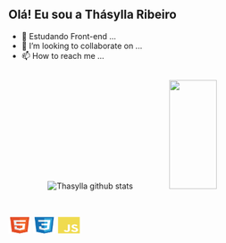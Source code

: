 ## Olá! Eu sou a Thásylla Ribeiro

- 🌱 Estudando Front-end ...
- 💞️ I’m looking to collaborate on ...
- 📫 How to reach me ...

##

  <div align="center">  
  <img width="49%" height="195px" src="https://github-readme-stats.vercel.app/api?username=Thasylla&show_icons=true&count_private=true&hide_border=true&title_color=ff91a4&icon_color=ff91a4&text_color=c9d1d9&bg_color=0d1117" alt="Thasylla github stats" /> 
  <img width="41%" height="195px" src="https://github-readme-stats.vercel.app/api/top-langs/?username=Thasylla&layout=compact&hide_border=true&title_color=ff91a4&text_color=ff91a4&bg_color=0d1117" />
</div>

##

<div style="display: inline_block"><br>
  <img align="center" alt="Rafa-HTML" height="30" width="40" src="https://raw.githubusercontent.com/devicons/devicon/master/icons/html5/html5-original.svg"> 
  <img align="center" alt="Rafa-CSS" height="30" width="40" src="https://raw.githubusercontent.com/devicons/devicon/master/icons/css3/css3-original.svg">
  <img align="center" alt="Rafa-Js" height="30" width="40" src="https://raw.githubusercontent.com/devicons/devicon/master/icons/javascript/javascript-plain.svg">
</div>
